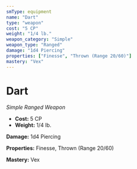 ```yaml
---
smType: equipment
name: "Dart"
type: "weapon"
cost: "5 CP"
weight: "1/4 lb."
weapon_category: "Simple"
weapon_type: "Ranged"
damage: "1d4 Piercing"
properties: ["Finesse", "Thrown (Range 20/60)"]
mastery: "Vex"
---
```


# Dart
*Simple Ranged Weapon*

- **Cost:** 5 CP
- **Weight:** 1/4 lb.

**Damage:** 1d4 Piercing

**Properties:** Finesse, Thrown (Range 20/60)

**Mastery:** Vex
